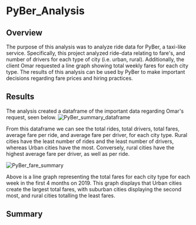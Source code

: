 # PyBer_Analysis

## Overview
The purpose of this analysis was to analyze ride data for PyBer, a taxi-like service.
Specifically, this project analyzed ride-data relating to fare's, and number of drivers for each type of city (i.e. urban, rural).
Additionally, the client Omar requested a line graph showing total weekly fares for each city type.
The results of this analysis can be used by PyBer to make important decisions regarding fare prices and hiring practices.

## Results
The analysis created a dataframe of the important data regarding Omar's request, seen below.
![PyBer_summary_dataframe](https://user-images.githubusercontent.com/96553988/152713422-17d90214-8380-4e95-9477-e7b3c3ec9f7c.png)

From this dataframe we can see the total rides, total drivers, total fares, average fare per ride, and average fare per driver, for each city type.
Rural cities have the least number of rides and the least number of drivers, whereas Urban cities have the most.
Conversely, rural cities have the highest average fare per driver, as well as per ride.

![PyBer_fare_summary](https://user-images.githubusercontent.com/96553988/152713708-7239b07e-f85f-4b46-afc4-61ed4782fc60.png)

Above is a line graph representing the total fares for each city type for each week in the first 4 months on 2019.
This graph displays that Urban cities create the largest total fares, with suburban cities displaying the second most, and rural cities totalling the least fares.

## Summary

